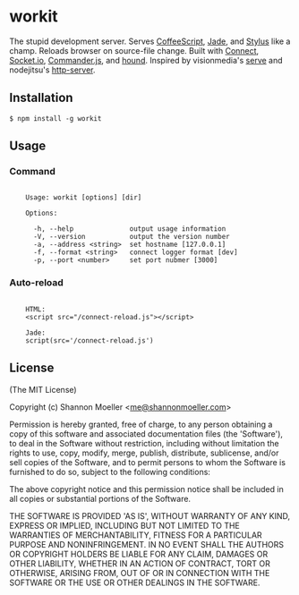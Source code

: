 workit
======

The stupid development server. Serves [CoffeeScript][coff], [Jade][jade], and
[Stylus][styl] like a champ. Reloads browser on source-file change. Built with
[Connect][conn], [Socket.io][sock], [Commander.js][comm], and [hound][houn].
Inspired by visionmedia's [serve][serv] and nodejitsu's [http-server][hser].

[coff]: http://coffeescript.org/
[jade]: http://jade-lang.com/
[styl]: http://learnboost.github.com/stylus/
[conn]: http://senchalabs.org/connect/
[sock]: http://socket.io/
[comm]: http://visionmedia.github.com/commander.js/
[houn]: https://github.com/beefsack/node-hound/
[serv]: https://github.com/visionmedia/serve/
[hser]: https://github.com/nodeapps/http-server/

Installation
------------

    $ npm install -g workit

Usage
-----

### Command

```

    Usage: workit [options] [dir]

    Options:

      -h, --help              output usage information
      -V, --version           output the version number
      -a, --address <string>  set hostname [127.0.0.1]
      -f, --format <string>   connect logger format [dev]
      -p, --port <number>     set port nubmer [3000]

```

### Auto-reload

```

    HTML:
    <script src="/connect-reload.js"></script>

    Jade:
    script(src='/connect-reload.js')

```

License
-------

(The MIT License)

Copyright (c) Shannon Moeller &lt;me@shannonmoeller.com&gt;

Permission is hereby granted, free of charge, to any person obtaining
a copy of this software and associated documentation files (the
'Software'), to deal in the Software without restriction, including
without limitation the rights to use, copy, modify, merge, publish,
distribute, sublicense, and/or sell copies of the Software, and to
permit persons to whom the Software is furnished to do so, subject to
the following conditions:

The above copyright notice and this permission notice shall be
included in all copies or substantial portions of the Software.

THE SOFTWARE IS PROVIDED 'AS IS', WITHOUT WARRANTY OF ANY KIND,
EXPRESS OR IMPLIED, INCLUDING BUT NOT LIMITED TO THE WARRANTIES OF
MERCHANTABILITY, FITNESS FOR A PARTICULAR PURPOSE AND NONINFRINGEMENT.
IN NO EVENT SHALL THE AUTHORS OR COPYRIGHT HOLDERS BE LIABLE FOR ANY
CLAIM, DAMAGES OR OTHER LIABILITY, WHETHER IN AN ACTION OF CONTRACT,
TORT OR OTHERWISE, ARISING FROM, OUT OF OR IN CONNECTION WITH THE
SOFTWARE OR THE USE OR OTHER DEALINGS IN THE SOFTWARE.
